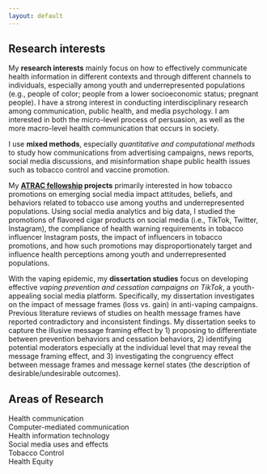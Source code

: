 ```yaml
---
layout: default
---
```


## Research interests

My **research interests** mainly focus on how to effectively communicate health information in different contexts and through different channels to individuals, especially among youth and underrepresented populations (e.g., people of color; people from a lower socioeconomic status; pregnant people). I have a strong interest in conducting interdisciplinary research among communication, public health, and media psychology. I am interested in both the micro-level process of persuasion, as well as the more macro-level health communication that occurs in society. 

I use **mixed methods**, especially _quantitative and computational methods_ to study how communications from advertising campaigns, news reports, social media discussions, and misinformation shape public health issues such as tobacco control and vaccine promotion.

My **[ATRAC fellowship](https://professional.heart.org/en/research-programs/a-trac) projects** primarily interested in how tobacco promotions on emerging social media impact attitudes, beliefs, and behaviors related to tobacco use among youths and underrepresented populations. Using social media analytics and big data, I studied the promotions of flavored cigar products on social media (i.e., TikTok, Twitter, Instagram), the compliance of health warning requirements in tobacco influencer Instagram posts, the impact of influencers in tobacco promotions, and how such promotions may disproportionately target and influence health perceptions among youth and underrepresented populations.

With the vaping epidemic, my **dissertation studies** focus on developing effective _vaping prevention and cessation campaigns on TikTok_, a youth-appealing social media platform. Specifically, my dissertation investigates on the impact of message frames (loss vs. gain) in anti-vaping campaigns. Previous literature reviews of studies on health message frames have reported contradictory and inconsistent findings. My dissertation seeks to capture the illusive message framing effect by 1) proposing to differentiate between prevention behaviors and cessation behaviors, 2) identifying potential moderators especially at the individual level that may reveal the message framing effect, and 3) investigating the congruency effect between message frames and message kernel states (the description of desirable/undesirable outcomes).

## Areas of Research 
Health communication <br />
Computer-mediated communication <br />
Health information technology <br />
Social media uses and effects <br />
Tobacco Control <br />
Health Equity <br />


&nbsp;
&nbsp;
&nbsp;
&nbsp;
&nbsp;
&nbsp;
&nbsp;
&nbsp;
&nbsp;
&nbsp;
&nbsp;
&nbsp;
&nbsp;
&nbsp;
&nbsp;
&nbsp;
